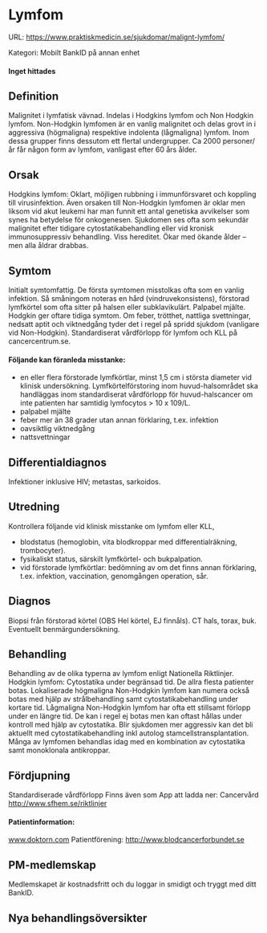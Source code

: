 # Lymfom

URL: https://www.praktiskmedicin.se/sjukdomar/malignt-lymfom/



Kategori: Mobilt BankID på annan enhet

#### Inget hittades

## Definition

Malignitet i lymfatisk vävnad. Indelas i Hodgkins lymfom och Non Hodgkin lymfom.
Non-Hodgkin lymfomen är en vanlig malignitet och delas grovt in i aggressiva (högmaligna) respektive indolenta (lågmaligna) lymfom. Inom dessa grupper finns dessutom ett flertal undergrupper.
Ca 2000 personer/år får någon form av lymfom, vanligast efter 60 års ålder.

## Orsak

Hodgkins lymfom: Oklart, möjligen rubbning i immunförsvaret och koppling till virusinfektion.
Även orsaken till Non-Hodgkin lymfomen är oklar men liksom vid akut leukemi har man funnit ett antal genetiska avvikelser som synes ha betydelse för onkogenesen. Sjukdomen ses ofta som sekundär malignitet efter tidigare cytostatikabehandling eller vid kronisk immunosuppressiv behandling. Viss hereditet. Ökar med ökande ålder – men alla åldrar drabbas.

## Symtom

Initialt symtomfattig. De första symtomen misstolkas ofta som en vanlig infektion. Så småningom noteras en hård (vindruvekonsistens), förstorad lymfkörtel som ofta sitter på halsen eller subklavikulärt. Palpabel mjälte. Hodgkin ger oftare tidiga symtom. Om feber, trötthet, nattliga svettningar, nedsatt aptit och viktnedgång tyder det i regel på spridd sjukdom (vanligare vid Non-Hodgkin).
Standardiserat vårdförlopp för lymfom och KLL på cancercentrum.se.

#### Följande kan föranleda misstanke:

- en eller flera förstorade lymfkörtlar, minst 1,5 cm i största diameter vid klinisk undersökning. Lymfkörtelförstoring inom huvud-halsområdet ska handläggas inom standardiserat vårdförlopp för huvud-halscancer om inte patienten har samtidig lymfocytos > 10 x 109/L.
- palpabel mjälte
- feber mer än 38 grader utan annan förklaring, t.ex. infektion
- oavsiktlig viktnedgång
- nattsvettningar

## Differentialdiagnos

Infektioner inklusive HIV; metastas, sarkoidos.

## Utredning

Kontrollera följande vid klinisk misstanke om lymfom eller KLL,
- blodstatus (hemoglobin, vita blodkroppar med differentialräkning, trombocyter).
- fysikaliskt status, särskilt lymfkörtel- och bukpalpation.
- vid förstorade lymfkörtlar: bedömning av om det finns annan förklaring, t.ex. infektion, vaccination, genomgången operation, sår.

## Diagnos

Biopsi från förstorad körtel (OBS Hel körtel, EJ finnåls). CT hals, torax, buk. Eventuellt benmärgundersökning.

## Behandling

Behandling av de olika typerna av lymfom enligt Nationella Riktlinjer.
Hodgkin lymfom: Cytostatika under begränsad tid. De allra flesta patienter botas.
Lokaliserade högmaligna Non-Hodgkin lymfom kan numera också botas med hjälp av strålbehandling samt cytostatikabehandling under kortare tid.
Lågmaligna Non-Hodgkin lymfom har ofta ett stillsamt förlopp under en längre tid. De kan i regel ej botas men kan oftast hållas under kontroll med hjälp av cytostatika. Blir sjukdomen mer aggressiv kan det bli aktuellt med cytostatikabehandling inkl autolog stamcellstransplantation.
Många av lymfomen behandlas idag med en kombination av cytostatika samt monoklonala antikroppar.

## Fördjupning

Standardiserade vårdförlopp
Finns även som App att ladda ner: Cancervård
http://www.sfhem.se/riktlinjer

#### Patientinformation:

www.doktorn.com
Patientförening: http://www.blodcancerforbundet.se

## PM-medlemskap

Medlemskapet är kostnadsfritt och du loggar in smidigt och tryggt med ditt BankID.

## Nya behandlingsöversikter

